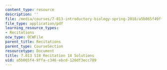 ```yaml
---
content_type: resource
description: ''
file: /media/courses/7-013-introductory-biology-spring-2018/a5b065f49ffac346ebcd126df3ecc789_MIT7_013s18R14S.pdf
file_type: application/pdf
learning_resource_types:
- Recitations
ocw_type: OCWFile
parent_title: Recitations
parent_type: CourseSection
resourcetype: Document
title: 7.013 S18 Recitation 14 Solutions
uid: a5b065f4-9ffa-c346-ebcd-126df3ecc789
---
```

